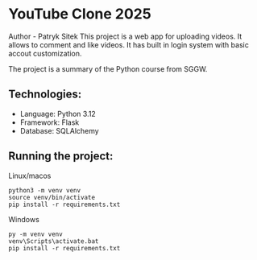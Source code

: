 # YouTube Clone 2025
 
Author - Patryk Sitek
This project is a web app for uploading videos.
It allows to comment and like videos.
It has built in login system with basic accout customization.

The project is a summary of the Python course from SGGW.
 
## Technologies:
- Language: Python 3.12
- Framework: Flask
- Database: SQLAlchemy

## Running the project:
 
Linux/macos
```
python3 -m venv venv
source venv/bin/activate
pip install -r requirements.txt
```
 
Windows
```
py -m venv venv
venv\Scripts\activate.bat
pip install -r requirements.txt
```